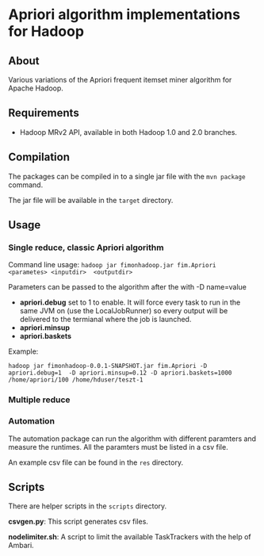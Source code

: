 # Apriori algorithm implementations for Hadoop

## About

Various variations of the Apriori frequent itemset miner algorithm for Apache Hadoop.

## Requirements

* Hadoop MRv2 API, available in both Hadoop 1.0 and 2.0 branches.

## Compilation

The packages can be compiled in to a single jar file with the `mvn package` command.

The jar file will be available in the `target` directory.

## Usage

### Single reduce, classic Apriori algorithm

Command line usage:
`hadoop jar fimonhadoop.jar fim.Apriori <parametes> <inputdir>  <outputdir>`

Parameters can be passed to the algorithm after the with -D name=value

* **apriori.debug** set to 1 to enable. It will force every task to run in the
  same JVM on (use the LocalJobRunner) so every output will be delivered to the
  termianal where the job is launched.
* **apriori.minsup**
* **apriori.baskets**

Example:

`hadoop jar fimonhadoop-0.0.1-SNAPSHOT.jar fim.Apriori -D apriori.debug=1  -D apriori.minsup=0.12 -D apriori.baskets=1000  /home/apriori/100 /home/hduser/teszt-1`

### Multiple reduce



### Automation

The automation package can run the algorithm with different paramters and measure the runtimes.
All the paramters must be listed in a csv file.

An example csv file can be found in the `res` directory.

## Scripts

There are helper scripts in the `scripts` directory.

**csvgen.py**: This script generates csv files.

**nodelimiter.sh**: A script to limit the available TaskTrackers with the help of Ambari.

